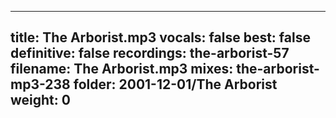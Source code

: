 
---
title: The Arborist.mp3
vocals: false
best: false
definitive: false
recordings: the-arborist-57
filename: The Arborist.mp3
mixes: the-arborist-mp3-238
folder: 2001-12-01/The Arborist
weight: 0
---
